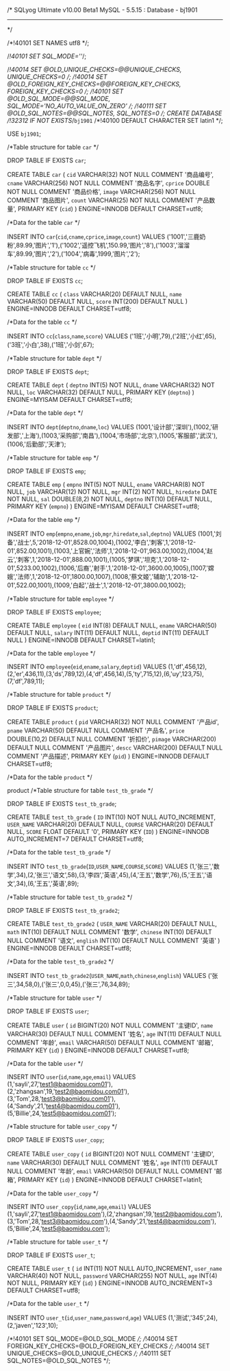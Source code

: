 /*
SQLyog Ultimate v10.00 Beta1
MySQL - 5.5.15 : Database - bj1901
*********************************************************************
*/


/*!40101 SET NAMES utf8 */;

/*!40101 SET SQL_MODE=''*/;

/*!40014 SET @OLD_UNIQUE_CHECKS=@@UNIQUE_CHECKS, UNIQUE_CHECKS=0 */;
/*!40014 SET @OLD_FOREIGN_KEY_CHECKS=@@FOREIGN_KEY_CHECKS, FOREIGN_KEY_CHECKS=0 */;
/*!40101 SET @OLD_SQL_MODE=@@SQL_MODE, SQL_MODE='NO_AUTO_VALUE_ON_ZERO' */;
/*!40111 SET @OLD_SQL_NOTES=@@SQL_NOTES, SQL_NOTES=0 */;
CREATE DATABASE /*!32312 IF NOT EXISTS*/`bj1901` /*!40100 DEFAULT CHARACTER SET latin1 */;

USE `bj1901`;

/*Table structure for table `car` */

DROP TABLE IF EXISTS `car`;

CREATE TABLE `car` (
  `cid` VARCHAR(32) NOT NULL COMMENT '商品编号',
  `cname` VARCHAR(256) NOT NULL COMMENT '商品名字',
  `cprice` DOUBLE NOT NULL COMMENT '商品价格',
  `image` VARCHAR(256) NOT NULL COMMENT '商品图片',
  `count` VARCHAR(25) NOT NULL COMMENT '产品数量',
  PRIMARY KEY (`cid`)
) ENGINE=INNODB DEFAULT CHARSET=utf8;

/*Data for the table `car` */

INSERT  INTO `car`(`cid`,`cname`,`cprice`,`image`,`count`) VALUES ('1001','三鹿奶粉',89.99,'图片','1'),('1002','遥控飞机',150.99,'图片','8'),('1003','溜溜车',89.99,'图片','2'),('1004','病毒',1999,'图片','2');

/*Table structure for table `cc` */

DROP TABLE IF EXISTS `cc`;

CREATE TABLE `cc` (
  `class` VARCHAR(20) DEFAULT NULL,
  `name` VARCHAR(50) DEFAULT NULL,
  `score` INT(200) DEFAULT NULL
) ENGINE=INNODB DEFAULT CHARSET=utf8;

/*Data for the table `cc` */

INSERT  INTO `cc`(`class`,`name`,`score`) VALUES ('1班','小明',79),('2班','小红',65),('3班','小白',38),('1班','小剑',67);

/*Table structure for table `dept` */

DROP TABLE IF EXISTS `dept`;

CREATE TABLE `dept` (
  `deptno` INT(5) NOT NULL,
  `dname` VARCHAR(32) NOT NULL,
  `loc` VARCHAR(32) DEFAULT NULL,
  PRIMARY KEY (`deptno`)
) ENGINE=MYISAM DEFAULT CHARSET=utf8;

/*Data for the table `dept` */

INSERT  INTO `dept`(`deptno`,`dname`,`loc`) VALUES (1001,'设计部','深圳'),(1002,'研发部','上海'),(1003,'采购部','南昌'),(1004,'市场部','北京'),(1005,'客服部','武汉'),(1006,'后勤部','天津');

/*Table structure for table `emp` */

DROP TABLE IF EXISTS `emp`;

CREATE TABLE `emp` (
  `empno` INT(5) NOT NULL,
  `ename` VARCHAR(8) NOT NULL,
  `job` VARCHAR(12) NOT NULL,
  `mgr` INT(2) NOT NULL,
  `hiredate` DATE NOT NULL,
  `sal` DOUBLE(8,2) NOT NULL,
  `deptno` INT(10) DEFAULT NULL,
  PRIMARY KEY (`empno`)
) ENGINE=MYISAM DEFAULT CHARSET=utf8;

/*Data for the table `emp` */

INSERT  INTO `emp`(`empno`,`ename`,`job`,`mgr`,`hiredate`,`sal`,`deptno`) VALUES (1001,'刘备','战士',5,'2018-12-01',8528.00,1004),(1002,'李白','刺客',1,'2018-12-01',852.00,1001),(1003,'上官婉','法师',1,'2018-12-01',963.00,1002),(1004,'赵云','刺客',1,'2018-12-01',888.00,1001),(1005,'梦琪','坦克',1,'2018-12-01',5233.00,1002),(1006,'后裔','射手',1,'2018-12-01',3600.00,1005),(1007,'嫦娥','法师',1,'2018-12-01',1800.00,1007),(1008,'蔡文姬','辅助',1,'2018-12-01',522.00,1001),(1009,'白起','战士',1,'2018-12-01',3800.00,1002);

/*Table structure for table `employee` */

DROP TABLE IF EXISTS `employee`;

CREATE TABLE `employee` (
  `eid` INT(8) DEFAULT NULL,
  `ename` VARCHAR(50) DEFAULT NULL,
  `salary` INT(11) DEFAULT NULL,
  `deptid` INT(11) DEFAULT NULL
) ENGINE=INNODB DEFAULT CHARSET=latin1;

/*Data for the table `employee` */

INSERT  INTO `employee`(`eid`,`ename`,`salary`,`deptid`) VALUES (1,'df',456,12),(2,'er',436,11),(3,'ds',789,12),(4,'df',456,14),(5,'ty',715,12),(6,'uy',123,75),(7,'df',789,11);

/*Table structure for table `product` */

DROP TABLE IF EXISTS `product`;

CREATE TABLE `product` (
  `pid` VARCHAR(32) NOT NULL COMMENT '产品id',
  `pname` VARCHAR(50) DEFAULT NULL COMMENT '产品名',
  `price` DOUBLE(10,2) DEFAULT NULL COMMENT '折扣价',
  `pimage` VARCHAR(200) DEFAULT NULL COMMENT '产品图片',
  `descc` VARCHAR(200) DEFAULT NULL COMMENT '产品描述',
  PRIMARY KEY (`pid`)
) ENGINE=INNODB DEFAULT CHARSET=utf8;

/*Data for the table `product` */

product
/*Table structure for table `test_tb_grade` */

DROP TABLE IF EXISTS `test_tb_grade`;

CREATE TABLE `test_tb_grade` (
  `ID` INT(10) NOT NULL AUTO_INCREMENT,
  `USER_NAME` VARCHAR(20) DEFAULT NULL,
  `COURSE` VARCHAR(20) DEFAULT NULL,
  `SCORE` FLOAT DEFAULT '0',
  PRIMARY KEY (`ID`)
) ENGINE=INNODB AUTO_INCREMENT=7 DEFAULT CHARSET=utf8;

/*Data for the table `test_tb_grade` */

INSERT  INTO `test_tb_grade`(`ID`,`USER_NAME`,`COURSE`,`SCORE`) VALUES (1,'张三','数学',34),(2,'张三','语文',58),(3,'李四','英语',45),(4,'王五','数学',76),(5,'王五','语文',34),(6,'王五','英语',89);

/*Table structure for table `test_tb_grade2` */

DROP TABLE IF EXISTS `test_tb_grade2`;

CREATE TABLE `test_tb_grade2` (
  `USER_NAME` VARCHAR(20) DEFAULT NULL,
  `math` INT(10) DEFAULT NULL COMMENT '数学',
  `chinese` INT(10) DEFAULT NULL COMMENT '语文',
  `english` INT(10) DEFAULT NULL COMMENT '英语'
) ENGINE=INNODB DEFAULT CHARSET=utf8;

/*Data for the table `test_tb_grade2` */

INSERT  INTO `test_tb_grade2`(`USER_NAME`,`math`,`chinese`,`english`) VALUES ('张三',34,58,0),('张三',0,0,45),('张三',76,34,89);

/*Table structure for table `user` */

DROP TABLE IF EXISTS `user`;

CREATE TABLE `user` (
  `id` BIGINT(20) NOT NULL COMMENT '主键ID',
  `name` VARCHAR(30) DEFAULT NULL COMMENT '姓名',
  `age` INT(11) DEFAULT NULL COMMENT '年龄',
  `email` VARCHAR(50) DEFAULT NULL COMMENT '邮箱',
  PRIMARY KEY (`id`)
) ENGINE=INNODB DEFAULT CHARSET=utf8;

/*Data for the table `user` */

INSERT  INTO `user`(`id`,`name`,`age`,`email`) VALUES (1,'sayli',27,'test1@baomidou.com01'),(2,'zhangsan',19,'test2@baomidou.com01'),(3,'Tom',28,'test3@baomidou.com01'),(4,'Sandy',21,'test4@baomidou.com01'),(5,'Billie',24,'test5@baomidou.com01');

/*Table structure for table `user_copy` */

DROP TABLE IF EXISTS `user_copy`;

CREATE TABLE `user_copy` (
  `id` BIGINT(20) NOT NULL COMMENT '主键ID',
  `name` VARCHAR(30) DEFAULT NULL COMMENT '姓名',
  `age` INT(11) DEFAULT NULL COMMENT '年龄',
  `email` VARCHAR(50) DEFAULT NULL COMMENT '邮箱',
  PRIMARY KEY (`id`)
) ENGINE=INNODB DEFAULT CHARSET=latin1;

/*Data for the table `user_copy` */

INSERT  INTO `user_copy`(`id`,`name`,`age`,`email`) VALUES (1,'sayli',27,'test1@baomidou.com'),(2,'zhangsan',19,'test2@baomidou.com'),(3,'Tom',28,'test3@baomidou.com'),(4,'Sandy',21,'test4@baomidou.com'),(5,'Billie',24,'test5@baomidou.com');

/*Table structure for table `user_t` */

DROP TABLE IF EXISTS `user_t`;

CREATE TABLE `user_t` (
  `id` INT(11) NOT NULL AUTO_INCREMENT,
  `user_name` VARCHAR(40) NOT NULL,
  `password` VARCHAR(255) NOT NULL,
  `age` INT(4) NOT NULL,
  PRIMARY KEY (`id`)
) ENGINE=INNODB AUTO_INCREMENT=3 DEFAULT CHARSET=utf8;

/*Data for the table `user_t` */

INSERT  INTO `user_t`(`id`,`user_name`,`password`,`age`) VALUES (1,'测试','345',24),(2,'javen','123',10);

/*!40101 SET SQL_MODE=@OLD_SQL_MODE */;
/*!40014 SET FOREIGN_KEY_CHECKS=@OLD_FOREIGN_KEY_CHECKS */;
/*!40014 SET UNIQUE_CHECKS=@OLD_UNIQUE_CHECKS */;
/*!40111 SET SQL_NOTES=@OLD_SQL_NOTES */;
